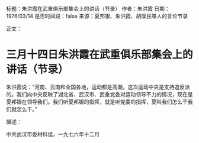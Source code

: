 标题：朱洪霞在武重俱乐部集会上的讲话（节录）
作者：朱洪霞
日期：1976/03/14
是否时间段：false
来源：夏邦银、朱洪霞、胡厚民等人的言论节录

正文：

# 三月十四日朱洪霞在武重俱乐部集会上的讲话（节录）

朱洪霞说：“河南、云南和全国各地，运动都是高潮，这次运动中央是支持造反派的。我们向中央反映了湖北省、武汉市、武重党委对运动领导不力的情况，现在是夏邦银在领导我们。我们听夏邦银的指挥，就是听党委的指挥，夏叫我们怎么干我们就怎么干。”

描述：

中共武汉市委材料组，一九七六年十二月

